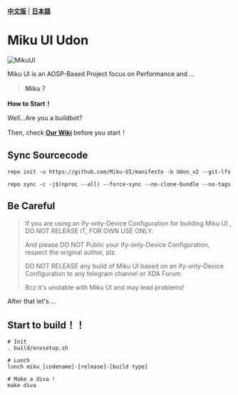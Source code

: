 [**中文版**](https://github.com/Miku-UI/manifesto/blob/Udon/READMECN.md) | [**日本語**](https://github.com/Miku-UI/manifesto/blob/Udon/READMEJP.md)

# Miku UI Udon

![MikuUI](https://github.com/Miku-UI/manifesto/raw/Udon/img/MikuUI.png)

Miku UI is an AOSP-Based Project focus on Performance and ... 

> **Miku？**

**How to Start！**

Well...Are you a buildbot?

Then, check [**Our Wiki**](https://github.com/Miku-UI/manifesto/wiki) before you start！

Sync Sourcecode
------------


```shell
repo init -u https://github.com/Miku-UI/manifesto -b Udon_v2 --git-lfs
```


```shell
repo sync -c -j$(nproc --all) --force-sync --no-clone-bundle --no-tags
```


## Be Careful

> If you are using an ify-only-Device Configuration for building Miku UI , DO NOT RELEASE IT, FOR OWN USE ONLY.
>
> And please DO NOT Public your ify-only-Device Configuration, respect the original author, plz.
>
> DO NOT RELEASE any build of Miku UI based on an ify-only-Device Configuration to any telegram channel or XDA Forum.
> 
> Bcz it's unstable with Miku UI and may lead problems!

After that let's ...

## Start to build！！

```shell
# Init
. build/envsetup.sh

# Lunch
lunch miku_[codename]-[release]-[build type]

# Make a diva !
make diva
```

